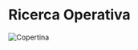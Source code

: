 # Ricerca Operativa

![Copertina](https://github.com/LucaCappelletti94/various-notes/blob/master/Unimi/Ricerca%20operativa/ricerca-operativa.png?raw=true)